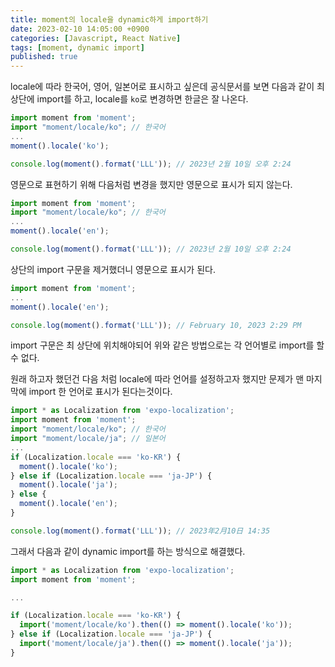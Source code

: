 ```yaml
---
title: moment의 locale을 dynamic하게 import하기
date: 2023-02-10 14:05:00 +0900
categories: [Javascript, React Native]
tags: [moment, dynamic import]
published: true
---
```


locale에 따라 한국어, 영어, 일본어로 표시하고 싶은데 공식문서를 보면 다음과 같이 최상단에 import를 하고, locale를 `ko`로 변경하면 한글은 잘 나온다.

```jsx
import moment from 'moment';
import "moment/locale/ko"; // 한국어
...
moment().locale('ko');

console.log(moment().format('LLL')); // 2023년 2월 10일 오후 2:24
```

영문으로 표현하기 위해 다음처럼 변경을 했지만 영문으로 표시가 되지 않는다.

```jsx
import moment from 'moment';
import "moment/locale/ko"; // 한국어
...
moment().locale('en');

console.log(moment().format('LLL')); // 2023년 2월 10일 오후 2:24
```

상단의 import 구문을 제거했더니 영문으로 표시가 된다.

```jsx
import moment from 'moment';
...
moment().locale('en');

console.log(moment().format('LLL')); // February 10, 2023 2:29 PM
```

import 구문은 최 상단에 위치해야되어 위와 같은 방법으로는 각 언어별로 import를 할 수 없다.

원래 하고자 했던건 다음 처럼 locale에 따라 언어를 설정하고자 했지만 문제가 맨 마지막에 import 한 언어로 표시가 된다는것이다.

```jsx
import * as Localization from 'expo-localization';
import moment from 'moment';
import "moment/locale/ko"; // 한국어
import "moment/locale/ja"; // 일본어
...
if (Localization.locale === 'ko-KR') {
  moment().locale('ko');
} else if (Localization.locale === 'ja-JP') {
  moment().locale('ja');
} else {
  moment().locale('en');
}

console.log(moment().format('LLL')); // 2023年2月10日 14:35
```

그래서 다음과 같이 dynamic import를 하는 방식으로 해결했다.

```jsx
import * as Localization from 'expo-localization';
import moment from 'moment';

...

if (Localization.locale === 'ko-KR') {
  import('moment/locale/ko').then(() => moment().locale('ko'));
} else if (Localization.locale === 'ja-JP') {
  import('moment/locale/ja').then(() => moment().locale('ja'));
}
```
